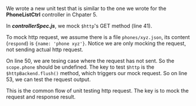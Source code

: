 We wrote a new unit test that is similar to the one we wrote for the **PhoneListCtrl** controller in Chpater 5.

In ***controllerSpec.js***, we mock `$http`'s GET method (line 41). 

To mock http request, we assume there is a file `phones/xyz.json`, its content (`respond`) is `{name: 'phone xyz'}`. Notice we 
are only mocking the request, not sending actual http request. 

On line 50, we are tesing case where the request has not sent. So the `scope.phone` should be undefined. The key to test `$http` is 
the `$httpBackend.flush()` method, which triggers our mock request. So on line 53, we can test the request output.

This is the common flow of unit testing http request. The key is to mock the request and response result.